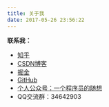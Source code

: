 ```yaml
---
title: 关于我
date: 2017-05-26 23:56:22
---
```




**联系我：** 

- [知乎](https://www.zhihu.com/people/jaybo-52)
- [CSDN博客](http://blog.csdn.net/u012195214)
- [掘金](https://juejin.im/user/59efef14f265da431a426511/activities)
- [GitHub](https://github.com/strivebo)
- [个人公众号：一个程序员的随想](http://mp.weixin.qq.com/s/RYoVrQfw54Gn65LAbhReuA) 
- QQ交流群：34642903

